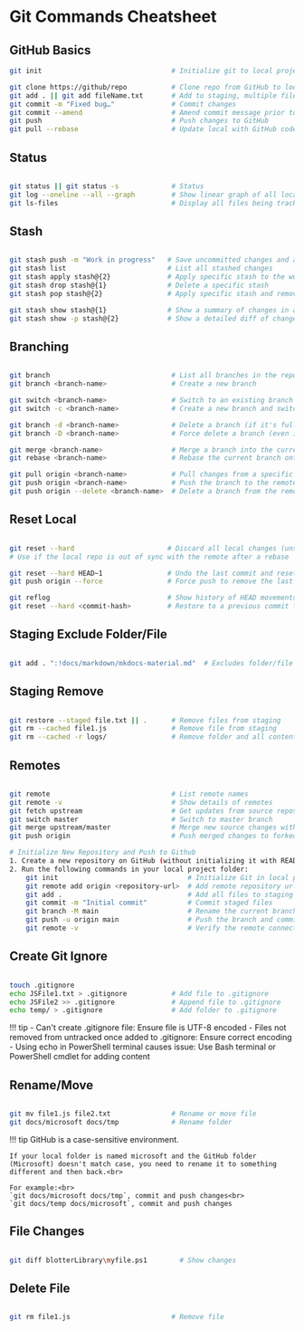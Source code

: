 # Git Commands Cheatsheet

## GitHub Basics

```sh
git init                                # Initialize git to local project

git clone https://github/repo           # Clone repo from GitHub to local machine
git add . || git add fileName.txt       # Add to staging, multiple files just add a space between files
git commit -m "Fixed bug…"              # Commit changes
git commit --amend                      # Amend commit message prior to push
git push                                # Push changes to GitHub
git pull --rebase                       # Update local with GitHub code

```

## Status

```sh

git status || git status -s             # Status
git log --oneline --all --graph         # Show linear graph of all local commits (q to exit)
git ls-files                            # Display all files being tracked in Git

```

## Stash

```sh

git stash push -m "Work in progress"   # Save uncommitted changes and add a message
git stash list                         # List all stashed changes
git stash apply stash@{2}              # Apply specific stash to the working directory (does not remove it)
git stash drop stash@{1}               # Delete a specific stash
git stash pop stash@{2}                # Apply specific stash and remove it from the stash list

git stash show stash@{1}               # Show a summary of changes in a specific stash
git stash show -p stash@{2}            # Show a detailed diff of changes in a specific stash

```

## Branching

```sh

git branch                              # List all branches in the repository
git branch <branch-name>                # Create a new branch

git switch <branch-name>                # Switch to an existing branch
git switch -c <branch-name>             # Create a new branch and switch to it

git branch -d <branch-name>             # Delete a branch (if it's fully merged)
git branch -D <branch-name>             # Force delete a branch (even if it's not merged)

git merge <branch-name>                 # Merge a branch into the current branch
git rebase <branch-name>                # Rebase the current branch onto another branch

git pull origin <branch-name>           # Pull changes from a specific branch on the remote
git push origin <branch-name>           # Push the branch to the remote repository
git push origin --delete <branch-name>  # Delete a branch from the remote repository

```

## Reset Local

```sh

git reset --hard                       # Discard all local changes (unstaged and staged)  
# Use if the local repo is out of sync with the remote after a rebase  

git reset --hard HEAD~1                # Undo the last commit and reset to the previous state  
git push origin --force                # Force push to remove the last commit from the remote  

git reflog                             # Show history of HEAD movements (useful for recovery)  
git reset --hard <commit-hash>         # Restore to a previous commit found in reflog  
```

## Staging Exclude Folder/File

```sh

git add . ":!docs/markdown/mkdocs-material.md"  # Excludes folder/file from from staging

```

## Staging Remove

```sh

git restore --staged file.txt || .      # Remove files from staging
git rm --cached file1.js                # Remove file from staging
git rm --cached -r logs/                # Remove folder and all contents (recursive flag)

```

## Remotes

```sh

git remote                              # List remote names
git remote -v                           # Show details of remotes
git fetch upstream                      # Get updates from source repository (default origin)
git switch master                       # Switch to master branch
git merge upstream/master               # Merge new source changes with local files
git push origin                         # Push merged changes to forked repository (GitHub)

# Initialize New Repository and Push to Github
1. Create a new repository on GitHub (without initializing it with README, .gitignore, etc..)
2. Run the following commands in your local project folder:
    git init                                # Initialize Git in local project
    git remote add origin <repository-url>  # Add remote repository url
    git add .                               # Add all files to staging
    git commit -m "Initial commit"          # Commit staged files
    git branch -M main                      # Rename the current branch to 'main' (force rename if necessary)
    git push -u origin main                 # Push the branch and commits to the remote repository
    git remote -v                           # Verify the remote connection

```

## Create Git Ignore

```sh

touch .gitignore
echo JSFile1.txt > .gitignore           # Add file to .gitignore
echo JSFile2 >> .gitignore              # Append file to .gitignore
echo temp/ > .gitignore                 # Add folder to .gitignore

```

!!! tip
    - Can't create .gitignore file: Ensure file is UTF-8 encoded
    - Files not removed from untracked once added to .gitignore: Ensure correct encoding
    - Using echo in PowerShell terminal causes issue: Use Bash terminal or PowerShell cmdlet for adding content

## Rename/Move

```sh

git mv file1.js file2.txt               # Rename or move file
git docs/microsoft docs/tmp             # Rename folder

```

!!! tip
    GitHub is a case-sensitive environment.<br>

    If your local folder is named microsoft and the GitHub folder (Microsoft) doesn't match case, you need to rename it to something different and then back.<br>

    For example:<br>
    `git docs/microsoft docs/tmp`, commit and push changes<br>
    `git docs/temp docs/microsoft`, commit and push changes

## File Changes

```sh

git diff blotterLibrary\myfile.ps1        # Show changes

```

## Delete File

```sh

git rm file1.js                         # Remove file

```
